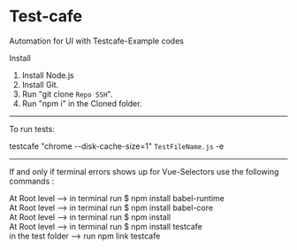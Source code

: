 # Test-cafe
Automation for UI with Testcafe-Example codes


Install 
1) Install Node.js
2) Install Git.
3) Run "git clone `Repo SSH`".
4) Run "npm i" in the Cloned folder.


--------------------------------------------------------------------------------------------

To run tests: 

testcafe "chrome --disk-cache-size=1" `TestFileName.js` -e

---------------------------------------------------------------------------------------------
If and only if terminal errors shows up for Vue-Selectors use the following commands : 

At Root level --> in terminal run $ npm install babel-runtime\
At Root level --> in terminal run $ npm install babel-core\
At Root level --> in terminal run $ npm install\
At Root level --> in terminal run $ npm install testcafe\
in the test folder --> run npm link testcafe

